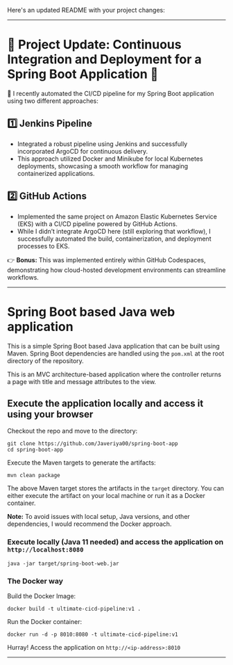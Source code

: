 Here's an updated README with your project changes:

---

# 🌟 Project Update: Continuous Integration and Deployment for a Spring Boot Application 🌟

🚀 I recently automated the CI/CD pipeline for my Spring Boot application using two different approaches:

## 1️⃣ Jenkins Pipeline
- Integrated a robust pipeline using Jenkins and successfully incorporated ArgoCD for continuous delivery. 
- This approach utilized Docker and Minikube for local Kubernetes deployments, showcasing a smooth workflow for managing containerized applications.

## 2️⃣ GitHub Actions
- Implemented the same project on Amazon Elastic Kubernetes Service (EKS) with a CI/CD pipeline powered by GitHub Actions. 
- While I didn’t integrate ArgoCD here (still exploring that workflow), I successfully automated the build, containerization, and deployment processes to EKS.
  
👉 **Bonus:** This was implemented entirely within GitHub Codespaces, demonstrating how cloud-hosted development environments can streamline workflows.

---

# Spring Boot based Java web application

This is a simple Spring Boot based Java application that can be built using Maven. Spring Boot dependencies are handled using the `pom.xml` at the root directory of the repository.

This is an MVC architecture-based application where the controller returns a page with title and message attributes to the view.

## Execute the application locally and access it using your browser

Checkout the repo and move to the directory:

```
git clone https://github.com/Javeriya00/spring-boot-app
cd spring-boot-app
```

Execute the Maven targets to generate the artifacts:

```
mvn clean package
```

The above Maven target stores the artifacts in the `target` directory. You can either execute the artifact on your local machine or run it as a Docker container.

**Note:** To avoid issues with local setup, Java versions, and other dependencies, I would recommend the Docker approach.

### Execute locally (Java 11 needed) and access the application on `http://localhost:8080`

```
java -jar target/spring-boot-web.jar
```

### The Docker way

Build the Docker Image:

```
docker build -t ultimate-cicd-pipeline:v1 .
```

Run the Docker container:

```
docker run -d -p 8010:8080 -t ultimate-cicd-pipeline:v1
```

Hurray! Access the application on `http://<ip-address>:8010`

---
